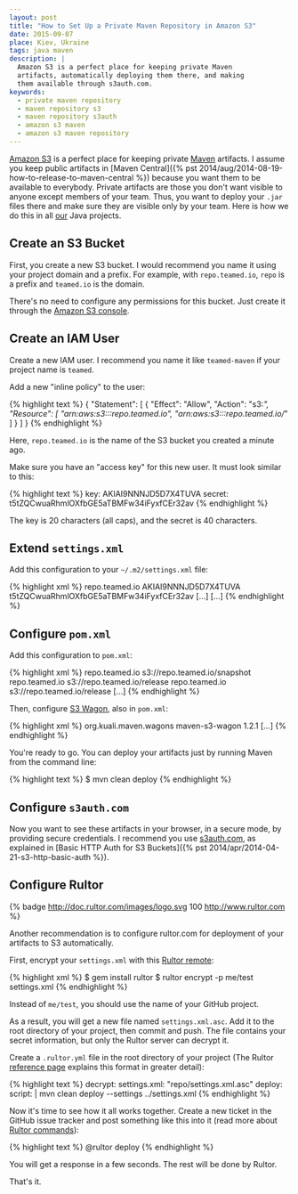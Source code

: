 ```yaml
---
layout: post
title: "How to Set Up a Private Maven Repository in Amazon S3"
date: 2015-09-07
place: Kiev, Ukraine
tags: java maven
description: |
  Amazon S3 is a perfect place for keeping private Maven
  artifacts, automatically deploying them there, and making
  them available through s3auth.com.
keywords:
  - private maven repository
  - maven repository s3
  - maven repository s3auth
  - amazon s3 maven
  - amazon s3 maven repository
---
```


[Amazon S3](https://aws.amazon.com/s3/)
is a perfect place for keeping private [Maven](https://maven.apache.org/) artifacts.
I assume you keep public artifacts in
[Maven Central]({% pst 2014/aug/2014-08-19-how-to-release-to-maven-central %}) because
you want them to be available to everybody. Private artifacts
are those you don't want visible to anyone except members
of your team. Thus, you want to deploy your `.jar` files there
and make sure they are visible only by your team. Here is how we do
this in all [our](http://www.teamed.io) Java projects.

<!--more-->

## Create an S3 Bucket

First, you create a new S3 bucket. I would recommend you name it using
your project domain and a prefix. For example, with `repo.teamed.io`,
`repo` is a prefix and `teamed.io` is the domain.

There's no need to configure any permissions for this bucket. Just create it
through the [Amazon S3 console](https://console.aws.amazon.com/console/home).

## Create an IAM User

Create a new IAM user. I recommend you name it like `teamed-maven`
if your project name is `teamed`.

Add a new "inline policy" to the user:

{% highlight text %}
{
  "Statement": [
    {
      "Effect": "Allow",
      "Action": "s3:*",
      "Resource": [
        "arn:aws:s3:::repo.teamed.io",
        "arn:aws:s3:::repo.teamed.io/*"
      ]
    }
  ]
}
{% endhighlight %}

Here, `repo.teamed.io` is the name of the S3 bucket you
created a minute ago.

Make sure you have an "access key" for this new user. It must look similar
to this:

{% highlight text %}
key: AKIAI9NNNJD5D7X4TUVA
secret: t5tZQCwuaRhmlOXfbGE5aTBMFw34iFyxfCEr32av
{% endhighlight %}

The key is 20 characters (all caps), and the secret is 40 characters.

## Extend `settings.xml`

Add this configuration to your `~/.m2/settings.xml` file:

{% highlight xml %}
<settings>
  <servers>
    <server>
      <id>repo.teamed.io</id>
      <username>AKIAI9NNNJD5D7X4TUVA</username>
      <password>t5tZQCwuaRhmlOXfbGE5aTBMFw34iFyxfCEr32av</password>
    </server>
    [...]
  </servers>
  [...]
</settings>
{% endhighlight %}

## Configure `pom.xml`

Add this configuration to `pom.xml`:

{% highlight xml %}
<project>
  <distributionManagement>
    <snapshotRepository>
      <id>repo.teamed.io</id>
      <url>s3://repo.teamed.io/snapshot</url>
    </snapshotRepository>
    <repository>
      <id>repo.teamed.io</id>
      <url>s3://repo.teamed.io/release</url>
    </repository>
  </distributionManagement>
  <repositories>
    <repository>
      <id>repo.teamed.io</id>
      <url>s3://repo.teamed.io/release</url>
    </repository>
  </repositories>
  [...]
</project>
{% endhighlight %}

Then, configure [S3 Wagon](https://github.com/jcaddel/maven-s3-wagon),
also in `pom.xml`:

{% highlight xml %}
<project>
  <build>
    <extensions>
      <extension>
        <groupId>org.kuali.maven.wagons</groupId>
        <artifactId>maven-s3-wagon</artifactId>
        <version>1.2.1</version>
      </extension>
    </extensions>
    [...]
  </build>
</project>
{% endhighlight %}

You're ready to go. You can deploy your artifacts just by running
Maven from the command line:

{% highlight text %}
$ mvn clean deploy
{% endhighlight %}

## Configure `s3auth.com`

Now you want to see these artifacts in your browser, in a secure mode, by
providing secure credentials. I recommend you use
[s3auth.com](http://www.s3auth.com), as explained in
[Basic HTTP Auth for S3 Buckets]({% pst 2014/apr/2014-04-21-s3-http-basic-auth %}).

## Configure Rultor

{% badge http://doc.rultor.com/images/logo.svg 100 http://www.rultor.com %}

Another recommendation is to configure rultor.com for deployment of your
artifacts to S3 automatically.

First, encrypt your `settings.xml` with this
[Rultor remote](https://github.com/yegor256/rultor-remote):

{% highlight xml %}
$ gem install rultor
$ rultor encrypt -p me/test settings.xml
{% endhighlight %}

Instead of `me/test`, you should use the name of your GitHub project.

As a result, you will get a new file named `settings.xml.asc`. Add it to the root directory
of your project, then commit and push. The file contains your secret information,
but only the Rultor server can decrypt it.

Create a `.rultor.yml` file in the root directory of your project
(The Rultor [reference page](http://doc.rultor.com/reference.html)
explains this format in greater detail):

{% highlight text %}
decrypt:
  settings.xml: "repo/settings.xml.asc"
deploy:
  script: |
    mvn clean deploy --settings ../settings.xml
{% endhighlight %}

Now it's time to see how it all works together. Create a new ticket in the
GitHub issue tracker and post something like this into it
(read more about [Rultor commands](http://doc.rultor.com/basics.html)):

{% highlight text %}
@rultor deploy
{% endhighlight %}

You will get a response in a few seconds. The rest will be done by Rultor.

That's it.
